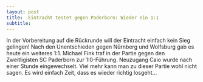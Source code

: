 ```yaml
---
layout: post
title:  Eintracht testet gegen Paderborn: Wieder ein 1:1
subtitle:  
---
```


In der Vorbereitung auf die Rückrunde will der Eintracht einfach kein Sieg gelingen! Nach den Unentschieden gegen Nürnberg und Wolfsburg gab es heute ein weiteres 1:1. Michael Fink traf in der Partie gegen den Zweitligisten SC Paderborn zur 1:0-Führung. Neuzugang Caio wurde nach einer Stunde eingewechselt. Viel mehr kann man zu dieser Partie wohl nicht sagen. Es wird einfach Zeit, dass es wieder richtig losgeht...


